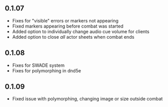 ## 0.1.07
- Fixes for "visible" errors or markers not appearing
- Fixed markers appearing before combat was started
- Added option to individually change audio cue volume for clients
- Added option to close *all* actor sheets when combat ends

## 0.1.08  
- Fixes for SWADE system
- Fixes for polymorphing in dnd5e

## 0.1.09
- Fixed issue with polymorphing, changing image or size outside combat